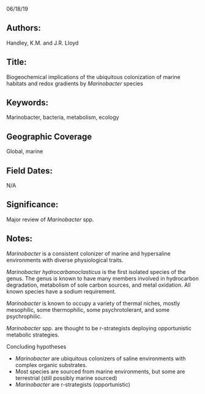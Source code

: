 06/18/19
## Authors:
Handley, K.M. and J.R. Lloyd
## Title:
Biogeochemical implications of the ubiquitous colonization of marine habitats and redox gradients by *Marinobacter* species
## Keywords:
Marinobacter, bacteria, metabolism, ecology
## Geographic Coverage
Global, marine
## Field Dates:
N/A
## Significance:
Major review of *Marinobacter* spp.

## Notes:
*Marinobacter* is a consistent colonizer of marine and hypersaline environments with diverse physiological traits.

*Marinobacter hydrocarbanoclasticus* is the first isolated species of the genus. The genus is known to have many members involved in hydrocarbon degradation, metabolism of sole carbon sources, and metal oxidation. All known species have a sodium requirement.

*Marinobacter* is known to occupy a variety of thermal niches, mostly mesophilic, some thermophilic, some psychrotolerant, and some psychrophilic.

*Marinobacter* spp. are thought to be r-strategists deploying opportunistic metabolic strategies.

Concluding hypotheses
* *Marinobacter* are ubiquitous colonizers of saline environments with complex organic substrates.
* Most species are sourced from marine environments, but some are terrestrial (still possibly marine sourced)
* *Marinobacter* are r-strategists (opportunistic)
